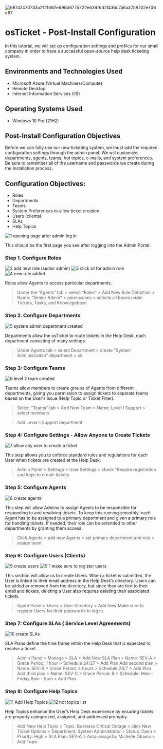 ![68747470733a2f2f692e696d6775722e636f6d2f436c7a6a3758732e706e67](https://github.com/user-attachments/assets/5a14de90-e992-42f1-b7f2-5122927fbb97)

# osTicket - Post-Install Configuration 

In this tutorial, we will set up configuration settings and profiles for our small company in order to have a successful open-source help desk ticketing system.

## Environments and Technologies Used

* Microsoft Azure (Virtual Machines/Compute)
* Remote Desktop
* Internet Information Services (IIS)

## Operating Systems Used

* Windows 10 Pro (21H2)

## Post-Install Configuration Objectives

Before we can fully use our new ticketing system, we must add the required configuration settings through the admin panel.
We will customize departments, agents, teams, hot topics, e-mails, and system preferences. 
Be sure to remember all of the username and passwords we create during the installation process. 

## Configuration Objectives:

* Roles 
* Departments
* Teams
* System Preferences to allow ticket creation 
* Users (clients) 
* SLAs
* Help Topics

![1  opening page after admin log in](https://github.com/user-attachments/assets/f48a8e87-0749-4934-8856-792e4b3a6093)

This should be the first page you see after logging into the Admin Portal.

### Step 1. Configure Roles
![2  add new role (senior admin)](https://github.com/user-attachments/assets/af40f6c4-3e31-4538-bc3e-c05abfc017d6)
![3  click all for admin role](https://github.com/user-attachments/assets/fc8bc240-4e18-4d5a-99e2-4f083f6e0ab3)
![4  new role added](https://github.com/user-attachments/assets/1da9cf7f-4426-4def-a9ee-f94a78c03ebb)

Roles allow Agents to access particular departments. 
> Under the “Agents” tab > select “Roles” > Add New Role
> Definition > Name: “Senior Admin” > permissions > selects all boxes under Tickets, Tasks, and Knowlegebase

### Step 2. Configure Departments 
![5  system admin department created](https://github.com/user-attachments/assets/8eb8f8e1-d64d-4554-b00a-ca6f695a434a)

Departments allow the osTicket to route tickets in the Help Desk, each department consisting of many settings.
> Under Agents tab > select Department > create “System Administration” department > ok

### Step 3: Configure Teams
![6  level 2 team created](https://github.com/user-attachments/assets/13b52d10-49a0-48e0-bdd0-c1062db4daa4)

Teams allow members to create groups of Agents from different departments, giving you permission to assign tickets to separate teams based on the User's issue (Help Topic or Ticket Filter).
> Select “Teams” tab > Add New Team > Name: Level I Support > select members

> Add Level II Support department 

### Step 4: Configure Settings - Allow Anyone to Create Tickets
![7  allow any user to create a ticket](https://github.com/user-attachments/assets/704a02c2-4dd0-4c18-bf7c-1d43f936c47c)

This step allows you to enforce standard rules and regulations for each User when tickets are created at the Help Desk.
> Admin Panel > Settings > User Settings > check “Require registration and login to create tickets

### Step 5: Configure Agents
![8  create agents](https://github.com/user-attachments/assets/cc468787-923c-47ee-825c-ed8cd5eb9a78)

This step will allow Admins to assign Agents to be responsible for responding to and resolving tickets. To keep this running smoothly, each Agent has to be assigned to a primary department and given a primary role for handling tickets. If needed, their role can be extended to other departments by granting them access.
> Click Agents > add new Agents > set primary department and role > assign team

### Step 6: Configure Users (Clients)
![9  create users](https://github.com/user-attachments/assets/bfb44849-32cb-4545-910d-14d19e3d8f9e)
![9 1 make sure to register users](https://github.com/user-attachments/assets/208d5c0d-e69b-4022-9816-ec08a29ca0a5)

This section will allow us to create Users. When a ticket is submitted, the User is linked to their email address in the Help Desk’s directory. Users can be added or removed from the directory, but since they are tied to their email and tickets, deleting a User also requires deleting their associated tickets. 
> Agent Panel > Users > User Directory > Add New
Make sure to register Users for their passwords to log in.

### Step 7: Configure SLAs ( Service Level Agreements)
![10  create SLAs](https://github.com/user-attachments/assets/2abab413-8843-4a6a-b8cd-a5ddf4c9b28b)

SLA Plans define the time frame within the Help Desk that is expected to resolve a ticket. 
> Admin Panel > Manage > SLA > Add New SLA Plan > Name: SEV-A > Grace Period: 1 hour > Schedule 24/27 > Add Plan
> Add second plan > Name: SEV-B > Grace Period: 4 hours > Schedule 24/7 > Add Plan
> Add third plan > Name: SEV-C > Grace Period: 8 > Schedule: Mon - Friday 8am - 5pm > Add Plan

### Step 8: Configure Help Topics

![11  Add Help Topics](https://github.com/user-attachments/assets/0aed188c-b50e-4cf6-99b7-8c35be8f827b)
![12  hot topics list](https://github.com/user-attachments/assets/97c44b8e-f680-44b2-8cbb-852e7a0fe938)

Help Topics enhance the User’s Help Desk experience by ensuring tickets are properly categorized, assigned, and addressed promptly. 
> Add New Help Topic > Topic: Business Critical Outage > click New Ticket Options > Department: System Administrator > Status: Open > Priority: High > SLA Plan: SEV-A > Auto-assignTo: Michelle Obama > Add Topic 
